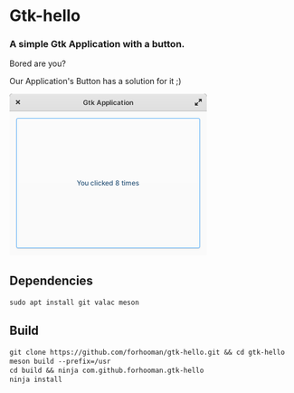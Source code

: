 # Gtk-hello

### A simple Gtk Application with a button.

Bored are you? 

Our Application's Button has a solution for it ;)

![](data/assets/screenshots/screenshot-clicked-8.png)

## Dependencies

```
sudo apt install git valac meson
```

## Build

```
git clone https://github.com/forhooman/gtk-hello.git && cd gtk-hello
meson build --prefix=/usr
cd build && ninja com.github.forhooman.gtk-hello
ninja install
```
